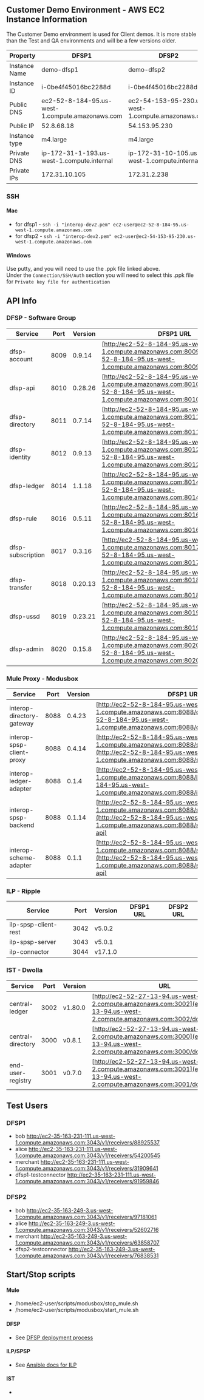 ## Customer Demo Environment - AWS EC2 Instance Information
The Customer Demo environment is used for Client demos. It is more stable than the Test and QA environments and will be a few versions older. 

| Property | DFSP1 | DFSP2 |
| ----     | ----- | ----- |
| Instance Name | demo-dfsp1 | demo-dfsp2 |
| Instance ID | i-0be4f45016bc2288d | i-0be4f45016bc2288d |
| Public DNS | ec2-52-8-184-95.us-west-1.compute.amazonaws.com | ec2-54-153-95-230.us-west-1.compute.amazonaws.com |
| Public IP | 52.8.68.18 | 54.153.95.230 |
| Instance type | m4.large | m4.large |
| Private DNS | ip-172-31-1-193.us-west-1.compute.internal | ip-172-31-10-105.us-west-1.compute.interna |
| Private IPs | 172.31.10.105 | 172.31.2.238 |

### SSH

#### Mac  
* for dfsp1 - `ssh -i "interop-dev2.pem" ec2-user@ec2-52-8-184-95.us-west-1.compute.amazonaws.com`
* for dfsp2 - `ssh -i "interop-dev2.pem" ec2-user@ec2-54-153-95-230.us-west-1.compute.amazonaws.com`


#### Windows
 Use putty, and you will need to use the .ppk file linked above.  
 Under the `Connection/SSH/Auth` section you will need to select this .ppk file for `Private key file for authentication`


## API Info

### DFSP - Software Group

| Service | Port | Version | DFSP1 URL | DFSP2 URL |
| ------- | -----| --------| --------- | --------- |
| dfsp-account | 8009 | 0.9.14 | [http://ec2-52-8-184-95.us-west-1.compute.amazonaws.com:8009](http://ec2-52-8-184-95.us-west-1.compute.amazonaws.com:8009/documentation) | [http://ec2-54-153-95-230.us-west-1.compute.amazonaws.com:8009](http://ec2-54-153-95-230.us-west-1.compute.amazonaws.com:8009/documentation)  |
| dfsp-api | 8010 | 0.28.26 | [http://ec2-52-8-184-95.us-west-1.compute.amazonaws.com:8010](http://ec2-52-8-184-95.us-west-1.compute.amazonaws.com:8010/documentation) | [http://ec2-54-153-95-230.us-west-1.compute.amazonaws.com:8010](http://ec2-54-153-95-230.us-west-1.compute.amazonaws.com:8010/documentation)  |
| dfsp-directory | 8011 | 0.7.14 | [http://ec2-52-8-184-95.us-west-1.compute.amazonaws.com:8011](http://ec2-52-8-184-95.us-west-1.compute.amazonaws.com:8011/documentation) | [http://ec2-54-153-95-230.us-west-1.compute.amazonaws.com:8011](http://ec2-54-153-95-230.us-west-1.compute.amazonaws.com:8011/documentation)  |
| dfsp-identity | 8012 | 0.9.13 | [http://ec2-52-8-184-95.us-west-1.compute.amazonaws.com:8012](http://ec2-52-8-184-95.us-west-1.compute.amazonaws.com:8012/documentation) | [http://ec2-54-153-95-230.us-west-1.compute.amazonaws.com:8012](http://ec2-54-153-95-230.us-west-1.compute.amazonaws.com:8012/documentation)  |
| dfsp-ledger | 8014 | 1.1.18 | [http://ec2-52-8-184-95.us-west-1.compute.amazonaws.com:8014](http://ec2-52-8-184-95.us-west-1.compute.amazonaws.com:8014/documentation) | [http://ec2-54-153-95-230.us-west-1.compute.amazonaws.com:8014](http://ec2-54-153-95-230.us-west-1.compute.amazonaws.com:8014/documentation)  |
| dfsp-rule | 8016 | 0.5.11 | [http://ec2-52-8-184-95.us-west-1.compute.amazonaws.com:8016](http://ec2-52-8-184-95.us-west-1.compute.amazonaws.com:8016/documentation) | [http://ec2-54-153-95-230.us-west-1.compute.amazonaws.com:8016](http://ec2-54-153-95-230.us-west-1.compute.amazonaws.com:8016/documentation)  |
| dfsp-subscription | 8017 | 0.3.16 | [http://ec2-52-8-184-95.us-west-1.compute.amazonaws.com:8017](http://ec2-52-8-184-95.us-west-1.compute.amazonaws.com:8017/documentation) | [http://ec2-54-153-95-230.us-west-1.compute.amazonaws.com:8017](http://ec2-54-153-95-230.us-west-1.compute.amazonaws.com:8017/documentation)  |
| dfsp-transfer | 8018 | 0.20.13 | [http://ec2-52-8-184-95.us-west-1.compute.amazonaws.com:8018](http://ec2-52-8-184-95.us-west-1.compute.amazonaws.com:8018/documentation) | [http://ec2-54-153-95-230.us-west-1.compute.amazonaws.com:8018](http://ec2-54-153-95-230.us-west-1.compute.amazonaws.com:8018/documentation)  |
| dfsp-ussd | 8019 | 0.23.21 | [http://ec2-52-8-184-95.us-west-1.compute.amazonaws.com:8019](http://ec2-52-8-184-95.us-west-1.compute.amazonaws.com:8019/documentation) | [http://ec2-54-153-95-230.us-west-1.compute.amazonaws.com:8019](http://ec2-54-153-95-230.us-west-1.compute.amazonaws.com:8019/documentation)  |
| dfsp-admin | 8020 | 0.15.8 | [http://ec2-52-8-184-95.us-west-1.compute.amazonaws.com:8020](http://ec2-52-8-184-95.us-west-1.compute.amazonaws.com:8020/documentation) | [http://ec2-54-153-95-230.us-west-1.compute.amazonaws.com:8020](http://ec2-54-153-95-230.us-west-1.compute.amazonaws.com:8020/documentation)  |

### Mule Proxy  - Modusbox

| Service | Port | Version | DFSP1 URL | DFSP2 URL |
| ------- | -----| --------| --------- | --------- |
| interop-directory-gateway | 8088 | 0.4.23 | [http://ec2-52-8-184-95.us-west-1.compute.amazonaws.com:8088/directory/v1](http://ec2-52-8-184-95.us-west-1.compute.amazonaws.com:8088/directory/v1/open-api/) | [http://ec2-54-153-95-230.us-west-1.compute.amazonaws.com:8088/directory/v1](http://ec2-54-153-95-230.us-west-1.compute.amazonaws.com:8088/directory/v1/open-api/) |
| interop-spsp-client-proxy | 8088 | 0.4.14 | [http://ec2-52-8-184-95.us-west-1.compute.amazonaws.com:8088/spsp/client/v1](http://ec2-52-8-184-95.us-west-1.compute.amazonaws.com:8088/spsp/client/v1/open-api) | [http://ec2-54-153-95-230.us-west-1.compute.amazonaws.com:8088/spsp/client/v1](http://ec2-54-153-95-230.us-west-1.compute.amazonaws.com:8088/spsp/client/v1/open-api) |
| interop-ledger-adapter | 8088 | 0.1.4 | [http://ec2-52-8-184-95.us-west-1.compute.amazonaws.com:8088/ledger](http://ec2-52-8-184-95.us-west-1.compute.amazonaws.com:8088/ilp/ledger/v1/open-api) | [http://ec2-54-153-95-230.us-west-1.compute.amazonaws.com:8088/ledger](http://ec2-54-153-95-230.us-west-1.compute.amazonaws.com:8088/ilp/ledger/v1/open-api) |
| interop-spsp-backend | 8088 | 0.1.14 | [http://ec2-52-8-184-95.us-west-1.compute.amazonaws.com:8088/spsp/backend/v1](http://ec2-52-8-184-95.us-west-1.compute.amazonaws.com:8088/spsp/backend/v1/open-api) | [http://ec2-54-153-95-230.us-west-1.compute.amazonaws.com:8088/spsp/backend/v1](http://ec2-54-153-95-230.us-west-1.compute.amazonaws.com:8088/spsp/backend/v1/open-api) |
| interop-scheme-adapter | 8088 | 0.1.1 | [http://ec2-52-8-184-95.us-west-1.compute.amazonaws.com:8088/scheme/adapter/v1](http://ec2-52-8-184-95.us-west-1.compute.amazonaws.com:8088/scheme/adapter/v1/open-api) | [http://ec2-54-153-95-230.us-west-1.compute.amazonaws.com:8088/scheme/adapter/v1](http://ec2-54-153-95-230.us-west-1.compute.amazonaws.com:8088/scheme/adapter/v1/open-api) |

### ILP - Ripple

| Service | Port | Version | DFSP1 URL | DFSP2 URL |
| ------- | -----| --------| --------- | --------- |
| ilp-spsp-client-rest | 3042 | v5.0.2 |         |           |
| ilp-spsp-server | 3043 | v5.0.1 |         |           |
| ilp-connector | 3044 | v17.1.0 |  |  |

### IST - Dwolla

| Service | Port | Version | URL |
| ------- | -----| --------| ----|
| central-ledger | 3002 | v1.80.0 | [http://ec2-52-27-13-94.us-west-2.compute.amazonaws.com:3002](ec2-52-27-13-94.us-west-2.compute.amazonaws.com:3002/documentation)|
| central-directory | 3000 | v0.8.1 | [http://ec2-52-27-13-94.us-west-2.compute.amazonaws.com:3000](ec2-52-27-13-94.us-west-2.compute.amazonaws.com:3000/documentation)|
| end-user-registry | 3001 | v0.7.0 | [http://ec2-52-27-13-94.us-west-2.compute.amazonaws.com:3001](ec2-52-27-13-94.us-west-2.compute.amazonaws.com:3001/documentation)|


## Test Users
### DFSP1    
* bob    http://ec2-35-163-231-111.us-west-1.compute.amazonaws.com:3043/v1/receivers/88925537
* alice    http://ec2-35-163-231-111.us-west-1.compute.amazonaws.com:3043/v1/receivers/54200545
* merchant    http://ec2-35-163-231-111.us-west-1.compute.amazonaws.com:3043/v1/receivers/31909641
* dfsp1-testconnector    http://ec2-35-163-231-111.us-west-1.compute.amazonaws.com:3043/v1/receivers/91959846

### DFSP2    
* bob    http://ec2-35-163-249-3.us-west-1.compute.amazonaws.com:3043/v1/receivers/97181061
* alice    http://ec2-35-163-249-3.us-west-1.compute.amazonaws.com:3043/v1/receivers/52602716
* merchant    http://ec2-35-163-249-3.us-west-1.compute.amazonaws.com:3043/v1/receivers/63858707
* dfsp2-testconnector    http://ec2-35-163-249-3.us-west-1.compute.amazonaws.com:3043/v1/receivers/76838531

## Start/Stop scripts

#### Mule
* /home/ec2-user/scripts/modusbox/stop_mule.sh
* /home/ec2-user/scripts/modusbox/start_mule.sh

#### DFSP
* See [DFSP deployment process](https://github.com/LevelOneProject/Docs/tree/master/DFSP/dfspDeploymentProcess)

#### ILP/SPSP
* See [Ansible docs for ILP](https://github.com/LevelOneProject/Docs/blob/master/ILP/README.md)

#### IST
* <TO BE FILLED>
